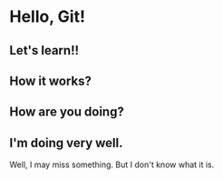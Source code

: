 # Hello, Git!
## Let's learn!!
## How it works?
## How are you doing?
## I'm doing very well.

Well, I may miss something. But I don't know what it is.